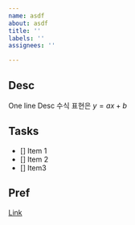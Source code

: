 ```yaml
---
name: asdf
about: asdf
title: ''
labels: ''
assignees: ''

---
```


## Desc
 One line Desc
수식 표현은 $y=ax+b$
## Tasks
- [] Item 1
- [] Item 2
- [] Item3
## Pref
[Link](https://www.google.com/)

